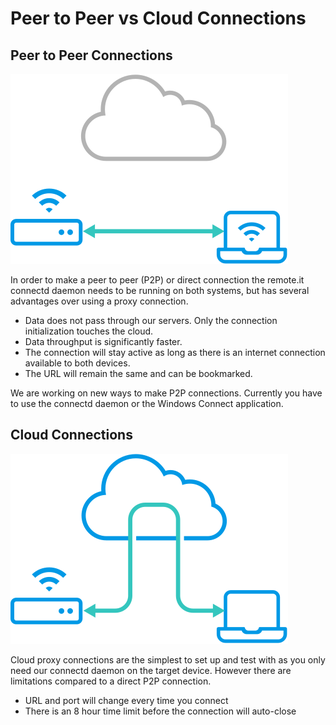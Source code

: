 # Peer to Peer vs Cloud Connections

## Peer to Peer Connections

![](.gitbook/assets/diagram-direct.svg)

In order to make a peer to peer \(P2P\) or direct connection the remote.it connectd daemon needs to be running on both systems, but has several advantages over using a proxy connection.

* Data does not pass through our servers. Only the connection initialization touches the cloud.
* Data throughput is significantly faster.
* The connection will stay active as long as there is an internet connection available to both devices.
* The URL will remain the same and can be bookmarked.

We are working on new ways to make P2P connections. Currently you have to use the connectd daemon or the Windows Connect application.

## Cloud Connections

![](.gitbook/assets/diagram-connect.svg)

Cloud proxy connections are the simplest to set up and test with as you only need our connectd daemon on the target device. However there are limitations compared to a direct P2P connection.

* URL and port will change every time you connect
* There is an 8 hour time limit before the connection will auto-close



